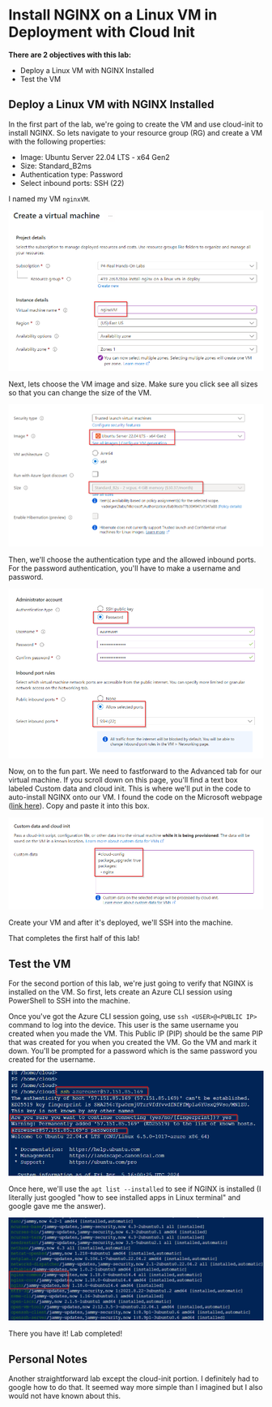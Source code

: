 # Install NGINX on a Linux VM in Deployment with Cloud Init

**There are 2 objectives with this lab:**
* Deploy a Linux VM with NGINX Installed
* Test the VM


## Deploy a Linux VM with NGINX Installed

In the first part of the lab, we're going to create the VM and use cloud-init to install NGINX. So lets navigate to your resource group (RG) and create a VM with the following properties: 
- Image: Ubuntu Server 22.04 LTS - x64 Gen2
- Size: Standard_B2ms
- Authentication type: Password
- Select inbound ports: SSH (22)

I named my VM `nginxVM`.

![Image](AzureCloudInit1.png)


Next, lets choose the VM image and size. Make sure you click see all sizes so that you can change the size of the VM. 

![Image](AzureCloudInit2.png)

Then, we'll choose the authentication type and the allowed inbound ports. For the password authentication, you'll have to make a username and password. 

![Image](AzureCloudInit3.png)

Now, on to the fun part. We need to fastforward to the Advanced tab for our virtual machine. If you scroll down on this page, you'll find a text box labeled Custom data and cloud init. This is where we'll put in the code to auto-install NGINX onto our VM. I found the code on the Microsoft webpage ([link here](https://learn.microsoft.com/en-us/azure/virtual-machines/linux/tutorial-automate-vm-deployment)). Copy and paste it into this box. 

![Image](AzureCloudInit4.png)

Create your VM and after it's deployed, we'll SSH into the machine. 

That completes the first half of this lab!

## Test the VM

For the second portion of this lab, we're just going to verify that NGINX is installed on the VM. So first, lets create an Azure CLI session using PowerShell to SSH into the machine. 

Once you've got the Azure CLI session going, use `ssh <USER>@<PUBLIC IP>` command to log into the device. This user is the same username you created when you made the VM. This Public IP (PIP) should be the same PIP that was created for you when you created the VM. Go the VM and mark it down. You'll be prompted for a password which is the same password you created for the username. 

![Image](AzureCloudInit5.png)

Once here, we'll use the `apt list --installed` to see if NGINX is installed (I literally just googled "how to see installed apps in Linux terminal" and google gave me the answer).  

![Image](AzureCloudInit6.png)

There you have it! Lab completed!

## Personal Notes

Another straightforward lab except the cloud-init portion. I definitely had to google how to do that. It seemed way more simple than I imagined but I also would not have known about this. 

